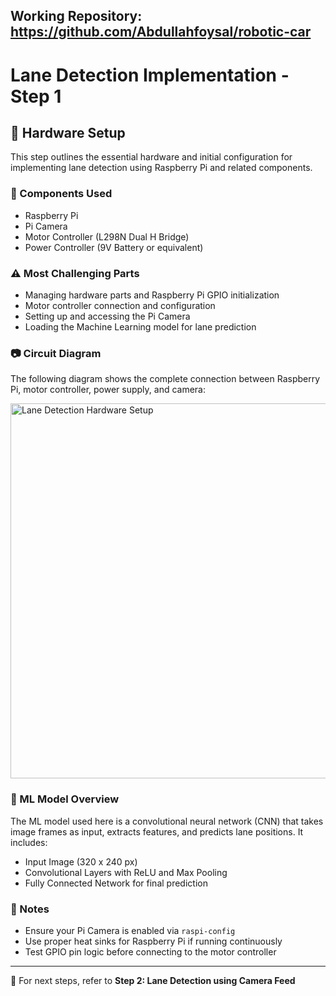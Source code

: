 ## Working Repository: https://github.com/Abdullahfoysal/robotic-car

<h1>Lane Detection Implementation - Step 1</h1>

<h2>🚀 Hardware Setup</h2>

<p>This step outlines the essential hardware and initial configuration for implementing lane detection using Raspberry Pi and related components.</p>

<h3>🔧 Components Used</h3>
<ul>
  <li>Raspberry Pi</li>
  <li>Pi Camera</li>
  <li>Motor Controller (L298N Dual H Bridge)</li>
  <li>Power Controller (9V Battery or equivalent)</li>
</ul>

<h3>⚠️ Most Challenging Parts</h3>
<ul>
  <li>Managing hardware parts and Raspberry Pi GPIO initialization</li>
  <li>Motor controller connection and configuration</li>
  <li>Setting up and accessing the Pi Camera</li>
  <li>Loading the Machine Learning model for lane prediction</li>
</ul>

<h3>📷 Circuit Diagram</h3>
<p>The following diagram shows the complete connection between Raspberry Pi, motor controller, power supply, and camera:</p>

<img src="595c816a-af82-4ed4-a7e7-761652b1282d.png" alt="Lane Detection Hardware Setup" width="600" />

<h3>🧠 ML Model Overview</h3>
<p>The ML model used here is a convolutional neural network (CNN) that takes image frames as input, extracts features, and predicts lane positions. It includes:</p>
<ul>
  <li>Input Image (320 x 240 px)</li>
  <li>Convolutional Layers with ReLU and Max Pooling</li>
  <li>Fully Connected Network for final prediction</li>
</ul>

<h3>📌 Notes</h3>
<ul>
  <li>Ensure your Pi Camera is enabled via <code>raspi-config</code></li>
  <li>Use proper heat sinks for Raspberry Pi if running continuously</li>
  <li>Test GPIO pin logic before connecting to the motor controller</li>
</ul>

<hr>

<p>📁 For next steps, refer to <strong>Step 2: Lane Detection using Camera Feed</strong></p>

